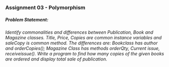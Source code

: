 ### Assignment 03 - Polymorphism

##### Problem Statement:
###### Identify commonalities and differences between Publication, Book and Magazine classes. Title, Price, Copies are common instance variables and saleCopy is common method. The differences are: Bookclass has author and orderCopies(); Magazine Class has methods orderQty, Current issue, receiveissue(). Write a program to find how many copies of the given books are ordered and display total sale of publication.
